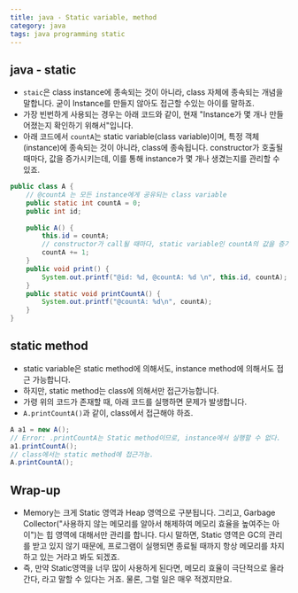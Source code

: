 ```yaml
---
title: java - Static variable, method
category: java 
tags: java programming static 
---
```


## java - static

- `staic`은 class instance에 종속되는 것이 아니라, class 자체에 종속되는 개념을 말합니다. 굳이 Instance를 만들지 않아도 접근할 수있는 아이를 말하죠.
- 가장 빈번하게 사용되는 경우는 아래 코드와 같이, 현재 "Instance가 몇 개나 만들어졌는지 확인하기 위해서"입니다.
- 아래 코드에서 `countA`는 static variable(class variable)이며, 특정 객체(instance)에 종속되는 것이 아니라, class에 종속됩니다. constructor가 호출될 때마다, 값을 증가시키는데, 이를 통해 instance가 몇 개나 생겼는지를 관리할 수 있죠.

```java
public class A {
    // @countA 는 모든 instance에게 공유되는 class variable
    public static int countA = 0;
    public int id;
    
    public A() {
        this.id = countA;
        // constructor가 call될 때마다, static variable인 countA의 값을 증가시킴.
        countA += 1;
    }
    public void print() {
        System.out.printf("@id: %d, @countA: %d \n", this.id, countA);
    }
    public static void printCountA() {
        System.out.printf("@countA: %d\n", countA);
    }
}
```

## static method

- static variable은 static method에 의해서도, instance method에 의해서도 접근 가능합니다.
- 하지만, static method는 class에 의해서만 접근가능합니다.
- 가령 위의 코드가 존재할 때, 아래 코드를 실행하면 문제가 발생합니다.
- `A.printCountA()`과 같이, class에서 접근해야 하죠.

```java
A a1 = new A();
// Error: .printCountA는 Static method이므로, instance에서 실행할 수 없다.
a1.printCountA();
// class에서는 static method에 접근가능.
A.printCountA();
```

## Wrap-up

- Memory는 크게 Static 영역과 Heap 영역으로 구분됩니다. 그리고, Garbage Collector("사용하지 않는 메모리를 알아서 해제하여 메모리 효율을 높여주는 아이")는 힙 영역에 대해서만 관리를 합니다. 다시 말하면, Static 영역은 GC의 관리를 받고 있지 않기 때문에, 프로그램이 실행되면 종료될 때까지 항상 메모리를 차지하고 있는 거라고 봐도 되겠죠.
- 즉, 만약 Static영역을 너무 많이 사용하게 된다면, 메모리 효율이 극단적으로 올라간다, 라고 말할 수 있다는 거죠. 물론, 그럴 일은 매우 적겠지만요.